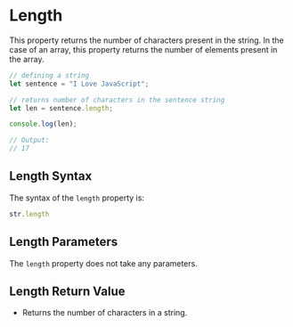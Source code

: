 # Length

This property returns the number of characters present in the string. In the case of an array, this property returns the number of elements present in the array.

```jsx
// defining a string
let sentence = "I Love JavaScript";

// returns number of characters in the sentence string
let len = sentence.length;

console.log(len);

// Output:
// 17
```

## Length Syntax

The syntax of the `length` property is:

```jsx
str.length
```

## Length Parameters

The `length` property does not take any parameters.

## Length Return Value

- Returns the number of characters in a string.